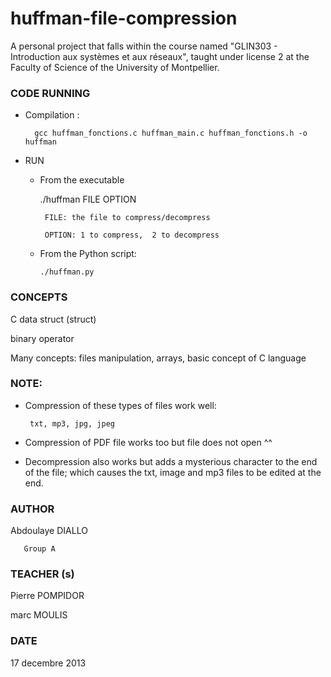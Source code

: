 # huffman-file-compression
A personal project that falls within the course named "GLIN303 - Introduction aux systèmes et aux réseaux", taught under license 2 at the Faculty of Science of the University of Montpellier. 
### CODE RUNNING

- Compilation :

        gcc huffman_fonctions.c huffman_main.c huffman_fonctions.h -o huffman

- RUN
  *  From the executable
  
        ./huffman FILE OPTION  

          FILE: the file to compress/decompress

          OPTION: 1 to compress,  2 to decompress


  * From the Python script:
        
        ./huffman.py
### CONCEPTS
  C data struct (struct)
  
  binary operator

  Many concepts: files manipulation, arrays, basic concept of C language 

 ### NOTE:
 
  - Compression of these types of files work well:
  
         txt, mp3, jpg, jpeg

 - Compression of PDF file works too but file does not open ^^
 
  - Decompression also works but adds a mysterious character to the end of the file; which causes the txt, image and mp3 files to be edited at the end.
 
 
### AUTHOR

Abdoulaye DIALLO

       Group A

### TEACHER (s) 
  Pierre POMPIDOR

  marc MOULIS
### DATE
17 decembre 2013

